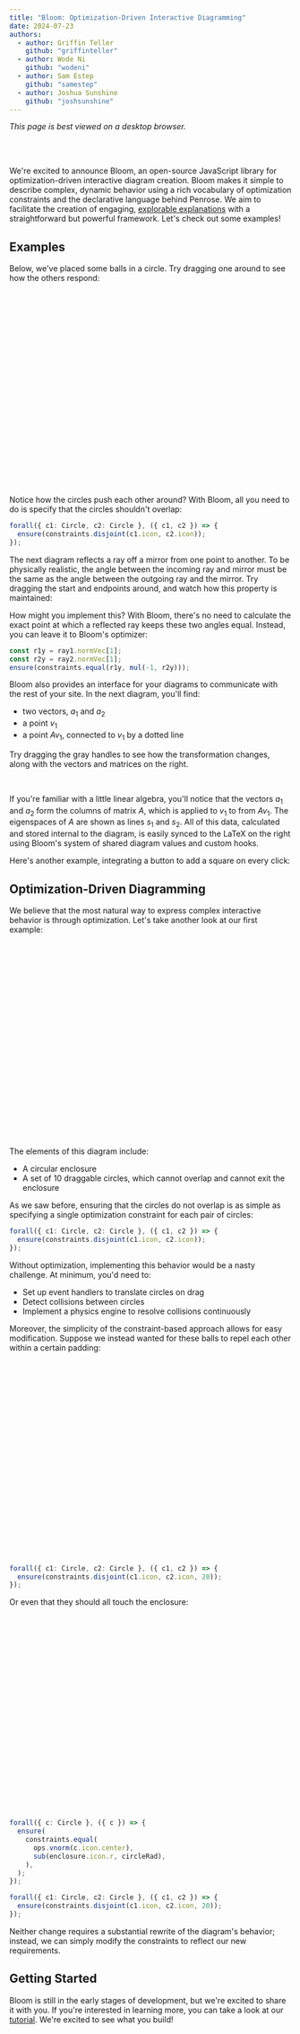 ```yaml
---
title: "Bloom: Optimization-Driven Interactive Diagramming"
date: 2024-07-23
authors:
  - author: Griffin Teller
    github: "griffinteller"
  - author: Wode Ni
    github: "wodeni"
  - author: Sam Estep
    github: "samestep"
  - author: Joshua Sunshine
    github: "joshsunshine"
---
```


_This page is best viewed on a desktop browser._
<br/>
<br/>

<BlogMeta />

<br/>

We're excited to announce Bloom, an open-source JavaScript library for optimization-driven interactive
diagram creation. Bloom makes it simple to describe complex, dynamic behavior using a rich vocabulary of optimization constraints
and the declarative language behind Penrose. We aim to facilitate the creation of engaging, [explorable explanations](https://explorabl.es/) with
a straightforward but powerful framework. Let's check out some examples!

## Examples

Below, we've placed some balls in a circle. Try dragging one around to
see how the others respond:

<div style="height: 25em; margin-left: auto; margin-right: auto;">
<CirclePackingDisjoint />
</div>

Notice how the circles push each other around? With Bloom, all you need to do is specify that the circles shouldn't overlap:

```ts
forall({ c1: Circle, c2: Circle }, ({ c1, c2 }) => {
  ensure(constraints.disjoint(c1.icon, c2.icon));
});
```

The next diagram reflects a ray off a mirror from one point to another. To be physically realistic, the angle between
the incoming ray and mirror must be the same as the angle between the outgoing ray and the mirror.
Try dragging the start and endpoints around, and watch how this property is maintained:

<Reflection />

How might you implement this? With Bloom, there's no need to calculate the exact point at which a reflected ray keeps these two
angles equal. Instead, you can leave it to Bloom's optimizer:

```ts
const r1y = ray1.normVec[1];
const r2y = ray2.normVec[1];
ensure(constraints.equal(r1y, mul(-1, r2y)));
```

Bloom also provides an interface for your diagrams to communicate with the rest of your site. In the next diagram, you'll find:

- two vectors, $a_1$ and $a_2$
- a point $v_1$
- a point $Av_1$, connected to $v_1$ by a dotted line

Try dragging the gray handles to see how the transformation changes, along with the vectors and matrices on the right.

<br/>

<Eigen />

If you're familiar with a little linear algebra, you'll notice that the vectors $a_1$ and $a_2$ form the columns of
matrix $A$, which is applied to $v_1$ to from $Av_1$. The eigenspaces of $A$ are shown as lines $s_1$ and $s_2$.
All of this data, calculated and stored internal to the diagram, is easily synced to the LaTeX on the right using
Bloom's system of shared diagram values and custom hooks.

Here's another example, integrating a button to add a square on every click:

<div style="width: 90%; margin-left: auto; margin-right: auto;">
<Rays/>
</div>

## Optimization-Driven Diagramming

We believe that the most natural way to express complex interactive behavior is through optimization. Let's take another
look at our first example:

<div style="height: 25em; margin-left: auto; margin-right: auto;">
<CirclePackingDisjoint />
</div>

The elements of this diagram include:

- A circular enclosure
- A set of 10 draggable circles, which cannot overlap and cannot exit the enclosure

As we saw before, ensuring that the circles do not overlap is as simple as specifying a single optimization constraint
for each pair of circles:

```ts
forall({ c1: Circle, c2: Circle }, ({ c1, c2 }) => {
  ensure(constraints.disjoint(c1.icon, c2.icon));
});
```

Without optimization, implementing this behavior would be a nasty challenge. At minimum, you'd need to:

- Set up event handlers to translate circles on drag
- Detect collisions between circles
- Implement a physics engine to resolve collisions continuously

Moreover, the simplicity of the constraint-based approach allows for easy modification. Suppose we instead wanted
for these balls to repel each other within a certain padding:

<div style="height: 25em; margin-left: auto; margin-right: auto;">
<CirclePackingPadded />
</div>

```ts
forall({ c1: Circle, c2: Circle }, ({ c1, c2 }) => {
  ensure(constraints.disjoint(c1.icon, c2.icon, 20));
});
```

Or even that they should all touch the enclosure:

<div style="height: 25em; margin-left: auto; margin-right: auto;">
<CirclePackingEqual/>
</div>

```ts
forall({ c: Circle }, ({ c }) => {
  ensure(
    constraints.equal(
      ops.vnorm(c.icon.center),
      sub(enclosure.icon.r, circleRad),
    ),
  );
});

forall({ c1: Circle, c2: Circle }, ({ c1, c2 }) => {
  ensure(constraints.disjoint(c1.icon, c2.icon, 20));
});
```

Neither change requires a substantial rewrite of the diagram's behavior; instead, we can simply modify the constraints to reflect
our new requirements.

## Getting Started

Bloom is still in the early stages of development, but we're excited to share it with you. If you're interested in learning more,
you can take a look at our [tutorial](/docs/bloom/tutorial/getting_started). We're excited to see what you build!
